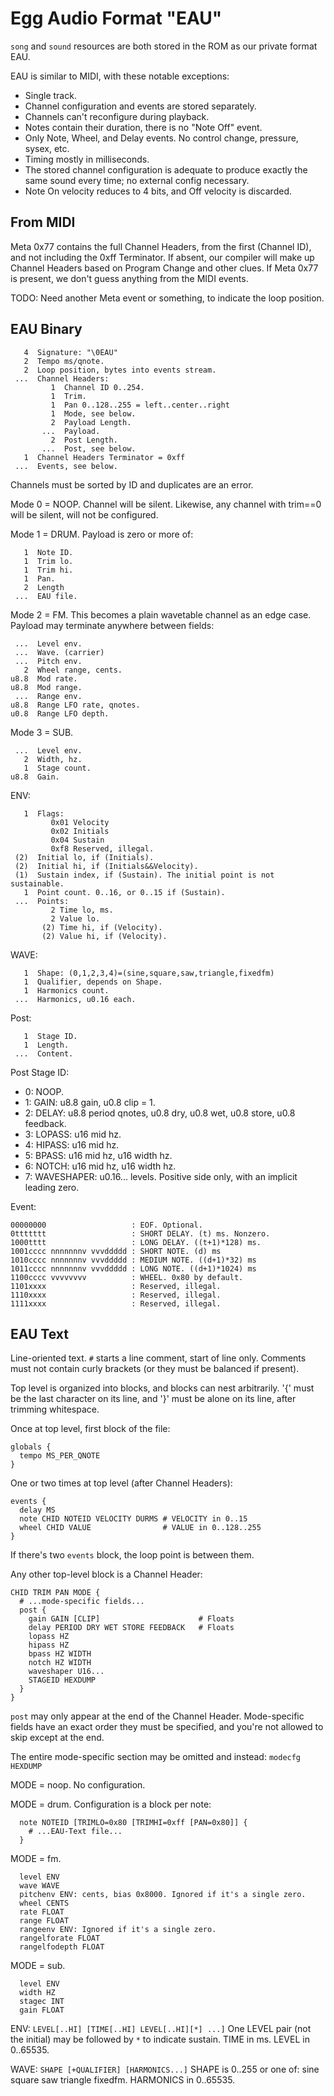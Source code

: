 # Egg Audio Format "EAU"

`song` and `sound` resources are both stored in the ROM as our private format EAU.

EAU is similar to MIDI, with these notable exceptions:
- Single track.
- Channel configuration and events are stored separately.
- Channels can't reconfigure during playback.
- Notes contain their duration, there is no "Note Off" event.
- Only Note, Wheel, and Delay events. No control change, pressure, sysex, etc.
- Timing mostly in milliseconds.
- The stored channel configuration is adequate to produce exactly the same sound every time; no external config necessary.
- Note On velocity reduces to 4 bits, and Off velocity is discarded.

## From MIDI

Meta 0x77 contains the full Channel Headers, from the first (Channel ID), and not including the 0xff Terminator.
If absent, our compiler will make up Channel Headers based on Program Change and other clues.
If Meta 0x77 is present, we don't guess anything from the MIDI events.

TODO: Need another Meta event or something, to indicate the loop position.

## EAU Binary

```
   4  Signature: "\0EAU"
   2  Tempo ms/qnote.
   2  Loop position, bytes into events stream.
 ...  Channel Headers:
         1  Channel ID 0..254.
         1  Trim.
         1  Pan 0..128..255 = left..center..right
         1  Mode, see below.
         2  Payload Length.
       ...  Payload.
         2  Post Length.
       ...  Post, see below.
   1  Channel Headers Terminator = 0xff
 ...  Events, see below.
```

Channels must be sorted by ID and duplicates are an error.

Mode 0 = NOOP.
Channel will be silent.
Likewise, any channel with trim==0 will be silent, will not be configured.

Mode 1 = DRUM.
Payload is zero or more of:
```
   1  Note ID.
   1  Trim lo.
   1  Trim hi.
   1  Pan.
   2  Length
 ...  EAU file.
```

Mode 2 = FM.
This becomes a plain wavetable channel as an edge case.
Payload may terminate anywhere between fields:
```
 ...  Level env.
 ...  Wave. (carrier)
 ...  Pitch env.
   2  Wheel range, cents.
u8.8  Mod rate.
u8.8  Mod range.
 ...  Range env.
u8.8  Range LFO rate, qnotes.
u0.8  Range LFO depth.
```

Mode 3 = SUB.
```
 ...  Level env.
   2  Width, hz.
   1  Stage count.
u8.8  Gain.
```

ENV:
```
   1  Flags:
         0x01 Velocity
         0x02 Initials
         0x04 Sustain
         0xf8 Reserved, illegal.
 (2)  Initial lo, if (Initials).
 (2)  Initial hi, if (Initials&&Velocity).
 (1)  Sustain index, if (Sustain). The initial point is not sustainable.
   1  Point count. 0..16, or 0..15 if (Sustain).
 ...  Points:
         2 Time lo, ms.
         2 Value lo.
       (2) Time hi, if (Velocity).
       (2) Value hi, if (Velocity).
```

WAVE:
```
   1  Shape: (0,1,2,3,4)=(sine,square,saw,triangle,fixedfm)
   1  Qualifier, depends on Shape.
   1  Harmonics count.
 ...  Harmonics, u0.16 each.
```

Post:
```
   1  Stage ID.
   1  Length.
 ...  Content.
```

Post Stage ID:
- 0: NOOP.
- 1: GAIN: u8.8 gain, u0.8 clip = 1.
- 2: DELAY: u8.8 period qnotes, u0.8 dry, u0.8 wet, u0.8 store, u0.8 feedback.
- 3: LOPASS: u16 mid hz.
- 4: HIPASS: u16 mid hz.
- 5: BPASS: u16 mid hz, u16 width hz.
- 6: NOTCH: u16 mid hz, u16 width hz.
- 7: WAVESHAPER: u0.16... levels. Positive side only, with an implicit leading zero.

Event:
```
00000000                   : EOF. Optional.
0ttttttt                   : SHORT DELAY. (t) ms. Nonzero.
1000tttt                   : LONG DELAY. ((t+1)*128) ms.
1001cccc nnnnnnnv vvvddddd : SHORT NOTE. (d) ms
1010cccc nnnnnnnv vvvddddd : MEDIUM NOTE. ((d+1)*32) ms
1011cccc nnnnnnnv vvvddddd : LONG NOTE. ((d+1)*1024) ms
1100cccc vvvvvvvv          : WHEEL. 0x80 by default.
1101xxxx                   : Reserved, illegal.
1110xxxx                   : Reserved, illegal.
1111xxxx                   : Reserved, illegal.
```

## EAU Text

Line-oriented text.
`#` starts a line comment, start of line only.
Comments must not contain curly brackets (or they must be balanced if present).

Top level is organized into blocks, and blocks can nest arbitrarily.
'{' must be the last character on its line, and '}' must be alone on its line, after trimming whitespace.

Once at top level, first block of the file:
```
globals {
  tempo MS_PER_QNOTE
}
```

One or two times at top level (after Channel Headers):
```
events {
  delay MS
  note CHID NOTEID VELOCITY DURMS # VELOCITY in 0..15
  wheel CHID VALUE                # VALUE in 0..128..255
}
```
If there's two `events` block, the loop point is between them.

Any other top-level block is a Channel Header:
```
CHID TRIM PAN MODE {
  # ...mode-specific fields...
  post {
    gain GAIN [CLIP]                      # Floats
    delay PERIOD DRY WET STORE FEEDBACK   # Floats
    lopass HZ
    hipass HZ
    bpass HZ WIDTH
    notch HZ WIDTH
    waveshaper U16...
    STAGEID HEXDUMP
  }
}
```
`post` may only appear at the end of the Channel Header.
Mode-specific fields have an exact order they must be specified, and you're not allowed to skip except at the end.

The entire mode-specific section may be omitted and instead: `modecfg HEXDUMP`

MODE = noop. No configuration.

MODE = drum.
Configuration is a block per note:
```
  note NOTEID [TRIMLO=0x80 [TRIMHI=0xff [PAN=0x80]] {
    # ...EAU-Text file...
  }
```

MODE = fm.
```
  level ENV
  wave WAVE
  pitchenv ENV: cents, bias 0x8000. Ignored if it's a single zero.
  wheel CENTS
  rate FLOAT
  range FLOAT
  rangeenv ENV: Ignored if it's a single zero.
  rangelforate FLOAT
  rangelfodepth FLOAT
```

MODE = sub.
```
  level ENV
  width HZ
  stagec INT
  gain FLOAT
```

ENV: `LEVEL[..HI] [TIME[..HI] LEVEL[..HI][*] ...]`
One LEVEL pair (not the initial) may be followed by `*` to indicate sustain.
TIME in ms.
LEVEL in 0..65535.

WAVE: `SHAPE [+QUALIFIER] [HARMONICS...]`
SHAPE is 0..255 or one of: sine square saw triangle fixedfm.
HARMONICS in 0..65535.
